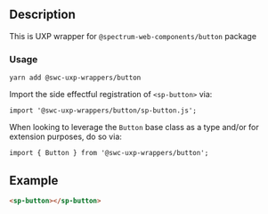 ## Description

This is UXP wrapper for `@spectrum-web-components/button` package

### Usage

```
yarn add @swc-uxp-wrappers/button
```

Import the side effectful registration of `<sp-button>` via:

```
import '@swc-uxp-wrappers/button/sp-button.js';
```

When looking to leverage the `Button` base class as a type and/or for extension purposes, do so via:

```
import { Button } from '@swc-uxp-wrappers/button';
```

## Example

```html
<sp-button></sp-button>
```
